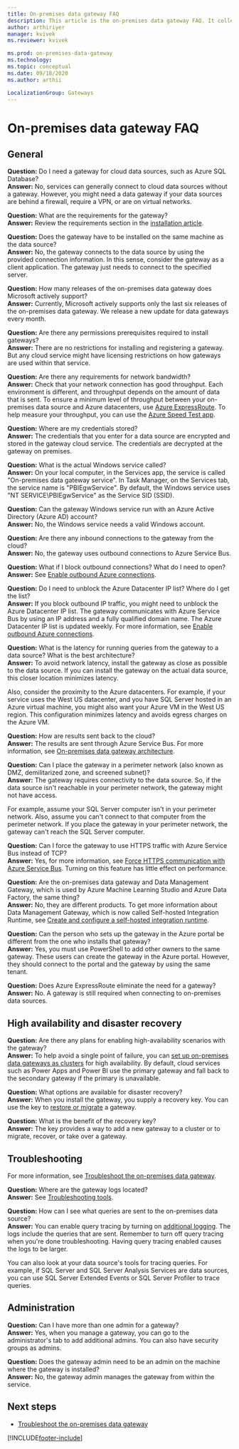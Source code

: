 ```yaml
---
title: On-premises data gateway FAQ
description: This article is the on-premises data gateway FAQ. It collects frequently asked questions about the gateway into one spot.
author: arthiriyer
manager: kvivek
ms.reviewer: kvivek

ms.prod: on-premises-data-gateway
ms.technology:
ms.topic: conceptual
ms.date: 09/18/2020
ms.author: arthii

LocalizationGroup: Gateways
---
```


# On-premises data gateway FAQ

## General

**Question:** Do I need a gateway for cloud data sources, such as Azure SQL Database?  
**Answer:** No, services can generally connect to cloud data sources without a gateway. However, you might need a data gateway if your data sources are behind a firewall, require a VPN, or are on virtual networks.

**Question:** What are the requirements for the gateway?  
**Answer:** Review the requirements section in the [installation article](service-gateway-install.md#requirements).

**Question:** Does the gateway have to be installed on the same machine as the data source?  
**Answer:** No, the gateway connects to the data source by using the provided connection information. In this sense, consider the gateway as a client application. The gateway just needs to connect to the specified server.

**Question:** How many releases of the on-premises data gateway does Microsoft actively support?  
**Answer:** Currently, Microsoft actively supports only the last six releases of the on-premises data gateway. We release a new update for data gateways every month.

**Question:** Are there any permissions prerequisites required to install gateways?  
**Answer:** There are no restrictions for installing and registering a gateway. But any cloud service might have licensing restrictions on how gateways are used within that service.

**Question:** Are there any requirements for network bandwidth?  
**Answer:** Check that your network connection has good throughput. Each environment is different, and throughput depends on the amount of data that is sent. To ensure a minimum level of throughput between your on-premises data source and Azure datacenters, use [Azure ExpressRoute](https://docs.microsoft.com/azure/expressroute/expressroute-introduction). To help measure your throughput, you can use the [Azure Speed Test app](https://azurespeedtest.azurewebsites.net/).

**Question:** Where are my credentials stored?  
**Answer:** The credentials that you enter for a data source are encrypted and stored in the gateway cloud service. The credentials are decrypted at the gateway on premises.

**Question:** What is the actual Windows service called?  
**Answer:** On your local computer, in the Services app, the service is called "On-premises data gateway service". In Task Manager, on the Services tab, the service name is "PBIEgwService". By default, the Windows service uses "NT SERVICE\PBIEgwService" as the Service SID (SSID).

**Question:** Can the gateway Windows service run with an Azure Active Directory (Azure AD) account?  
**Answer:** No, the Windows service needs a valid Windows account.

**Question:** Are there any inbound connections to the gateway from the cloud?  
**Answer:** No, the gateway uses outbound connections to Azure Service Bus.

**Question:** What if I block outbound connections? What do I need to open?  
**Answer:** See [Enable outbound Azure connections](service-gateway-communication.md#enable-outbound-azure-connections).

**Question:** Do I need to unblock the Azure Datacenter IP list? Where do I get the list?  
**Answer:** If you block outbound IP traffic, you might need to unblock the Azure Datacenter IP list. The gateway communicates with Azure Service Bus by using an IP address and a fully qualified domain name. The Azure Datacenter IP list is updated weekly. For more information, see [Enable outbound Azure connections](service-gateway-communication.md#enable-outbound-azure-connections).

**Question:** What is the latency for running queries from the gateway to a data source? What is the best architecture?  
**Answer:** To avoid network latency, install the gateway as close as possible to the data source. If you can install the gateway on the actual data source, this closer location minimizes latency.

Also, consider the proximity to the Azure datacenters. For example, if your service uses the West US datacenter, and you have SQL Server hosted in an Azure virtual machine, you might also want your Azure VM in the West US region. This configuration minimizes latency and avoids egress charges on the Azure VM.

**Question:** How are results sent back to the cloud?  
**Answer:** The results are sent through Azure Service Bus. For more information, see [On-premises data gateway architecture](service-gateway-onprem-indepth.md).

**Question:** Can I place the gateway in a perimeter network (also known as DMZ, demilitarized zone, and screened subnet)?  
**Answer:** The gateway requires connectivity to the data source. So, if the data source isn't reachable in your perimeter network, the gateway might not have access.

For example, assume your SQL Server computer isn't in your perimeter network. Also, assume you can't connect to that computer from the perimeter network. If you place the gateway in your perimeter network, the gateway can't reach the SQL Server computer.

**Question:** Can I force the gateway to use HTTPS traffic with Azure Service Bus instead of TCP?  
**Answer:** Yes, for more information, see [Force HTTPS communication with Azure Service Bus](service-gateway-communication.md#force-https-communication-with-azure-service-bus). Turning on this feature has little effect on performance.

**Question:** Are the on-premises data gateway and Data Management Gateway, which is used by Azure Machine Learning Studio and Azure Data Factory, the same thing?  
**Answer:** No, they are different products. To get more information about Data Management Gateway, which is now called Self-hosted Integration Runtime, see [Create and configure a self-hosted integration runtime](/azure/data-factory/create-self-hosted-integration-runtime).

**Question:** Can the person who sets up the gateway in the Azure portal be different from the one who installs that gateway?  
**Answer:** Yes, you must use PowerShell to add other owners to the same gateway. These users can create the gateway in the Azure portal. However, they should connect to the portal and the gateway by using the same tenant.

**Question:** Does Azure ExpressRoute eliminate the need for a gateway?  
**Answer:** No. A gateway is still required when connecting to on-premises data sources.

## High availability and disaster recovery

**Question:** Are there any plans for enabling high-availability scenarios with the gateway?  
**Answer:** To help avoid a single point of failure, you can [set up on-premises data gateways as clusters](service-gateway-high-availability-clusters.md) for high availability. By default, cloud services such as Power Apps and Power BI use the primary gateway and fall back to the secondary gateway if the primary is unavailable.

**Question:** What options are available for disaster recovery?  
**Answer:** When you install the gateway, you supply a recovery key. You can use the key to [restore or migrate](service-gateway-migrate.md) a gateway.

**Question:** What is the benefit of the recovery key?  
**Answer:** The key provides a way to add a new gateway to a cluster or to migrate, recover, or take over a gateway.

## Troubleshooting

For more information, see [Troubleshoot the on-premises data gateway](service-gateway-tshoot.md).

**Question:** Where are the gateway logs located?  
**Answer:** See [Troubleshooting tools](service-gateway-tshoot.md#troubleshooting-tools).

**Question:** How can I see what queries are sent to the on-premises data source?  
**Answer:** You can enable query tracing by turning on [additional logging](service-gateway-performance.md#slow-performing-queries). The logs include the queries that are sent. Remember to turn off query tracing when you're done troubleshooting. Having query tracing enabled causes the logs to be larger.

You can also look at your data source's tools for tracing queries. For example, if SQL Server and SQL Server Analysis Services are data sources, you can use SQL Server Extended Events or SQL Server Profiler to trace queries.

## Administration

**Question:** Can I have more than one admin for a gateway?  
**Answer:** Yes, when you manage a gateway, you can go to the administrator's tab to add additional admins. You can also have security groups as admins.

**Question:** Does the gateway admin need to be an admin on the machine where the gateway is installed?  
**Answer:** No, the gateway admin manages the gateway from within the service.

## Next steps

* [Troubleshoot the on-premises data gateway](service-gateway-tshoot.md)


[!INCLUDE[footer-include](../includes/footer-banner.md)]